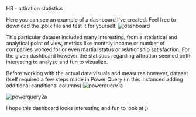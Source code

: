 HR - attiration statistics

Here you can see an example of a dashboard I've created. Feel free to download the .pbix file and test it for yourself.
![dashboard](https://github.com/mcjwochna/portfolio-dashboard---HR-metrics/assets/142684191/66f0dbfe-fd12-409f-84e2-011337416f8b)

This particular dataset included many interesting, from a statistical and analytical point of view, metrics like monthly income or number of companies worked for or even martial status or relationship satisfaction.
For the given dashboard however the statistics regarding attiration seemed both interesting to analyze and fun to vizualize.


Before working with the actual data visuals and measures however, dataset itself required a few steps made in Power Query (in this instanced adding additional conditional columns)
![powerquery1a](https://github.com/mcjwochna/portfolio-dashboard---HR-metrics/assets/142684191/ad98096e-56af-4d57-bb04-da8151f2a203)

![powerquery2a](https://github.com/mcjwochna/portfolio-dashboard---HR-metrics/assets/142684191/b0624f5b-b559-4a95-9b7a-c5c2a62484d0)

I hope this dashboard looks interesting and fun to look at ;)
